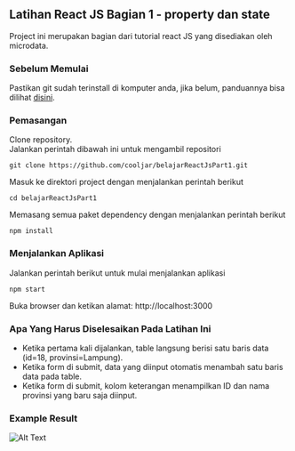## Latihan React JS Bagian 1 - property dan state
Project ini merupakan bagian dari tutorial react JS yang disediakan oleh microdata.

### Sebelum Memulai
Pastikan git sudah terinstall di komputer anda, 
jika belum, panduannya bisa dilihat [disini](https://git-scm.com/book/en/v2/Getting-Started-Installing-Git).<br />

### Pemasangan
Clone repository.<br />
Jalankan perintah dibawah ini untuk mengambil repositori
```
git clone https://github.com/cooljar/belajarReactJsPart1.git
```

Masuk ke direktori project dengan menjalankan perintah berikut
```
cd belajarReactJsPart1
```

Memasang semua paket dependency dengan menjalankan perintah berikut
```
npm install
```

### Menjalankan Aplikasi
Jalankan perintah berikut untuk mulai menjalankan aplikasi
```
npm start
```
Buka browser dan ketikan alamat: http://localhost:3000

### Apa Yang Harus Diselesaikan Pada Latihan Ini
- Ketika pertama kali dijalankan, table langsung berisi satu baris data (id=18, provinsi=Lampung).
- Ketika form di submit, data yang diinput otomatis menambah satu baris data pada table.
- Ketika form di submit, kolom keterangan menampilkan ID dan nama provinsi yang baru saja diinput.

### Example Result
![Alt Text](https://media.giphy.com/media/wESUcNdQN0Fkzvu11t/giphy.gif)
